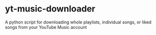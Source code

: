 # yt-music-downloader
A python script for downloading whole playlists, individual songs, or liked songs from your YouTube Music account
